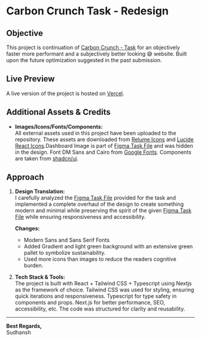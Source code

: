 # Carbon Crunch Task - Redesign

## Objective

This project is continuation of [Carbon Crunch - Task](https://github.com/SadhuG/carbon-crunch-task) for an objectively faster more performant and a subjectively better looking 😅 website.
Built upon the future optimization suggested in the past submission.

## Live Preview

A live version of the project is hosted on [Vercel](https://carbon-crunch-redesign.vercel.app/).

## Additional Assets & Credits

- **Images/Icons/Fonts/Components:**  
  All external assets used in this project have been uploaded to the repository. These assets are downloaded from [Relume Icons](https://icons.relume.io/) and [Lucide React Icons](https://lucide.dev/guide/packages/lucide-react).Dashboard Image is part of [Figma Task File](https://www.figma.com/design/mvr8LtX9LWOdTtX1Kco6pN/Task-File---4?node-id=0-1&t=WZ9qJ6dgNBSKNSXw-1) and was hidden in the design. Font DM Sans and Cairo from [Google Fonts](https://fonts.google.com/specimen/DM+Sans). Components are taken from [shadcn/ui](https://ui.shadcn.com/).

## Approach

1. **Design Translation:**  
   I carefully analyzed the [Figma Task File](https://www.figma.com/design/mvr8LtX9LWOdTtX1Kco6pN/Task-File---4?node-id=0-1&t=WZ9qJ6dgNBSKNSXw-1) provided for the task and implemented a complete overhaul of the design to create something modern and minimal while preserving the spirit of the given [Figma Task File](https://www.figma.com/design/mvr8LtX9LWOdTtX1Kco6pN/Task-File---4?node-id=0-1&t=WZ9qJ6dgNBSKNSXw-1) while ensuring responsiveness and accessibility.

   **Changes:**

   - Modern Sans and Sans Serif Fonts
   - Added Gradient and light green background with an extensive green pallet to symbolize sustainability.
   - Used more icons than images to reduce the readers cognitive burden.

2. **Tech Stack & Tools:**  
   The project is built with React + Tailwind CSS + Typescript using Nextjs as the framework of choice. Tailwind CSS was used for styling, ensuring quick iterations and responsiveness. Typescript for type safety in components and props. Next.js for better performance, SEO, accessibility, etc. The code was structured for clarity and reusability.

---

**Best Regards,**  
Sudhansh
